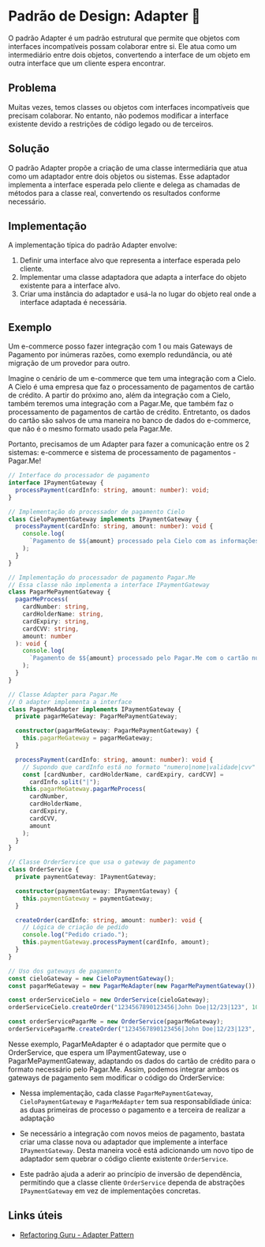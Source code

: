 # Padrão de Design: Adapter 🔌

O padrão Adapter é um padrão estrutural que permite que objetos com interfaces incompatíveis possam colaborar entre si. Ele atua como um intermediário entre dois objetos, convertendo a interface de um objeto em outra interface que um cliente espera encontrar.

## Problema

Muitas vezes, temos classes ou objetos com interfaces incompatíveis que precisam colaborar. No entanto, não podemos modificar a interface existente devido a restrições de código legado ou de terceiros.

## Solução

O padrão Adapter propõe a criação de uma classe intermediária que atua como um adaptador entre dois objetos ou sistemas. Esse adaptador implementa a interface esperada pelo cliente e delega as chamadas de métodos para a classe real, convertendo os resultados conforme necessário.

## Implementação

A implementação típica do padrão Adapter envolve:

1. Definir uma interface alvo que representa a interface esperada pelo cliente.
2. Implementar uma classe adaptadora que adapta a interface do objeto existente para a interface alvo.
3. Criar uma instância do adaptador e usá-la no lugar do objeto real onde a interface adaptada é necessária.

## Exemplo

Um e-commerce posso fazer integração com 1 ou mais Gateways de Pagamento por inúmeras razões, como exemplo redundância, ou até migração de um provedor para outro.

Imagine o cenário de um e-commerce que tem uma integração com a Cielo. A Cielo é uma empresa que faz o processamento de pagamentos de cartão de crédito. A partir do próximo ano, além da integração com a Cielo, também teremos uma integração com a Pagar.Me, que também faz o processamento de pagamentos de cartão de crédito. Entretanto, os dados do cartão são salvos de uma maneira no banco de dados do e-commerce, que não é o mesmo formato usado pela Pagar.Me.

Portanto, precisamos de um Adapter para fazer a comunicação entre os 2 sistemas: e-commerce e sistema de processamento de pagamentos - Pagar.Me!

```typescript
// Interface do processador de pagamento
interface IPaymentGateway {
  processPayment(cardInfo: string, amount: number): void;
}

// Implementação do processador de pagamento Cielo
class CieloPaymentGateway implements IPaymentGateway {
  processPayment(cardInfo: string, amount: number): void {
    console.log(
      `Pagamento de $${amount} processado pela Cielo com as informações do cartão: ${cardInfo}`
    );
  }
}

// Implementação do processador de pagamento Pagar.Me
// Essa classe não implementa a interface IPaymentGateway
class PagarMePaymentGateway {
  pagarMeProcess(
    cardNumber: string,
    cardHolderName: string,
    cardExpiry: string,
    cardCVV: string,
    amount: number
  ): void {
    console.log(
      `Pagamento de $${amount} processado pelo Pagar.Me com o cartão número: ${cardNumber}, nome: ${cardHolderName}, validade: ${cardExpiry}, CVV: ${cardCVV}`
    );
  }
}

// Classe Adapter para Pagar.Me
// O adapter implementa a interface
class PagarMeAdapter implements IPaymentGateway {
  private pagarMeGateway: PagarMePaymentGateway;

  constructor(pagarMeGateway: PagarMePaymentGateway) {
    this.pagarMeGateway = pagarMeGateway;
  }

  processPayment(cardInfo: string, amount: number): void {
    // Supondo que cardInfo está no formato "numero|nome|validade|cvv"
    const [cardNumber, cardHolderName, cardExpiry, cardCVV] =
      cardInfo.split("|");
    this.pagarMeGateway.pagarMeProcess(
      cardNumber,
      cardHolderName,
      cardExpiry,
      cardCVV,
      amount
    );
  }
}

// Classe OrderService que usa o gateway de pagamento
class OrderService {
  private paymentGateway: IPaymentGateway;

  constructor(paymentGateway: IPaymentGateway) {
    this.paymentGateway = paymentGateway;
  }

  createOrder(cardInfo: string, amount: number): void {
    // Lógica de criação de pedido
    console.log("Pedido criado.");
    this.paymentGateway.processPayment(cardInfo, amount);
  }
}

// Uso dos gateways de pagamento
const cieloGateway = new CieloPaymentGateway();
const pagarMeGateway = new PagarMeAdapter(new PagarMePaymentGateway());

const orderServiceCielo = new OrderService(cieloGateway);
orderServiceCielo.createOrder("1234567890123456|John Doe|12/23|123", 100); // Saída: Pedido criado. Pagamento de $100 processado pela Cielo com as informações do cartão: 1234567890123456|John Doe|12/23|123

const orderServicePagarMe = new OrderService(pagarMeGateway);
orderServicePagarMe.createOrder("1234567890123456|John Doe|12/23|123", 200); // Saída: Pedido criado. Pagamento de $200 processado pelo Pagar.Me com o cartão número: 1234567890123456, nome: John Doe, validade: 12/23, CVV: 123
```

Nesse exemplo, PagarMeAdapter é o adaptador que permite que o OrderService, que espera um IPaymentGateway, use o PagarMePaymentGateway, adaptando os dados do cartão de crédito para o formato necessário pelo Pagar.Me. Assim, podemos integrar ambos os gateways de pagamento sem modificar o código do OrderService:

- Nessa implementação, cada classe `PagarMePaymentGateway`, `CieloPaymentGateway` e `PagarMeAdapter` tem sua responsabildiade única: as duas primeiras de processo o pagamento e a terceira de realizar a adaptação

- Se necessário a integração com novos meios de pagamento, bastata criar uma classe nova ou adaptador que implemente a interface `IPaymentGateway`. Desta maneira você está adicionando um novo tipo de adaptador sem quebrar o código cliente existente `OrderService`.

- Este padrão ajuda a aderir ao princípio de inversão de dependência, permitindo que a classe cliente `OrderService` dependa de abstrações `IPaymentGateway` em vez de implementações concretas.

## Links úteis

- [Refactoring Guru - Adapter Pattern](https://refactoring.guru/pt-br/design-patterns/adapter)
